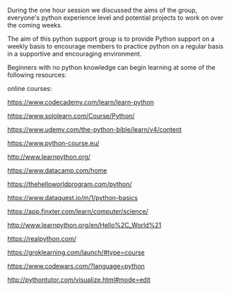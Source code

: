 During the one hour session we discussed the aims of the group, everyone's python experience level and potential projects to work on over the coming weeks. 

The aim of this python support group is to provide Python support on a weekly basis to encourage members to practice python on a regular basis in a supportive and encouraging environment. 

Beginners with no python knowledge can begin learning at some of the following resources:

online courses:

https://www.codecademy.com/learn/learn-python

https://www.sololearn.com/Course/Python/

https://www.udemy.com/the-python-bible/learn/v4/content

https://www.python-course.eu/

http://www.learnpython.org/

https://www.datacamp.com/home

https://thehelloworldprogram.com/python/

https://www.dataquest.io/m/1/python-basics

https://app.finxter.com/learn/computer/science/

http://www.learnpython.org/en/Hello%2C_World%21

https://realpython.com/

https://groklearning.com/launch/#type=course

https://www.codewars.com/?language=python

http://pythontutor.com/visualize.html#mode=edit
